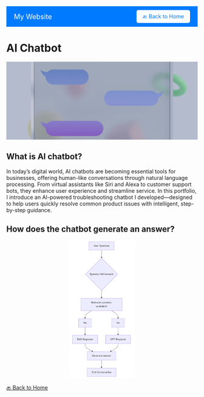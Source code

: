 <div style="background-color: #007bff; color: white; padding: 10px 0; display: flex; justify-content: space-between; align-items: center;">
  <span style="margin-left: 20px; font-size: 18px;">My Website</span>
  <a href="../index.html" style="background-color: white; color: #007bff; padding: 8px 16px; border-radius: 5px; text-decoration: none; margin-right: 20px;">🔙 Back to Home</a>
</div>

# AI Chatbot

![AI Chatbot illustration](https://github.com/hyerinchung/hyerinchung.github.io/blob/main/images/chatbot_head.jpg?raw=true)

## What is AI chatbot?

In today’s digital world, AI chatbots are becoming essential tools for businesses, offering human-like conversations through natural language processing. From virtual assistants like Siri and Alexa to customer support bots, they enhance user experience and streamline service. In this portfolio, I introduce an AI-powered troubleshooting chatbot I developed—designed to help users quickly resolve common product issues with intelligent, step-by-step guidance.

## How does the chatbot generate an answer?

<div align="center">
  <img src="https://github.com/hyerinchung/hyerinchung.github.io/blob/main/images/chatbot_diagram.png?raw=true" alt="AI Chatbot Logic" style="max-width: 35%; height: auto;">
</div>


[🔙 Back to Home](../index.html)
